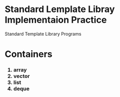 # Standard Lemplate Libray Implementaion Practice
Standard Template Library Programs
<h1>Containers</h1>
  <h3>
    <ol> 
      <li> array </li>
      <li> vector </li>
      <li> list </li>
      <li> deque </li>
   <ol>
  </h3
